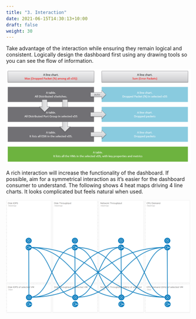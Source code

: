 ```yaml
---
title: "3. Interaction"
date: 2021-06-15T14:30:13+10:00
draft: false
weight: 30
---
```


Take advantage of the interaction while ensuring they remain logical and consistent. Logically design the dashboard first using any drawing tools so you can see the flow of information.

![](3.1.3-fig-1.png)

A rich interaction will increase the functionality of the dashboard. If possible, aim for a symmetrical interaction as it’s easier for the dashboard consumer to understand. The following shows 4 heat maps driving 4 line charts. It looks complicated but feels natural when used.

![](3.1.3-fig-2.png)